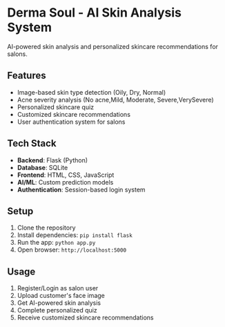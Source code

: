 # Derma Soul - AI Skin Analysis System

AI-powered skin analysis and personalized skincare recommendations for salons.

## Features
-  Image-based skin type detection (Oily, Dry, Normal)
-  Acne severity analysis (No acne,Mild, Moderate, Severe,VerySevere)
-  Personalized skincare quiz
-  Customized skincare recommendations
-  User authentication system for salons

## Tech Stack
- **Backend**: Flask (Python)
- **Database**: SQLite
- **Frontend**: HTML, CSS, JavaScript
- **AI/ML**: Custom prediction models
- **Authentication**: Session-based login system

## Setup
1. Clone the repository
2. Install dependencies: `pip install flask`
3. Run the app: `python app.py`
4. Open browser: `http://localhost:5000`

## Usage
1. Register/Login as salon user
2. Upload customer's face image
3. Get AI-powered skin analysis
4. Complete personalized quiz
5. Receive customized skincare recommendations
